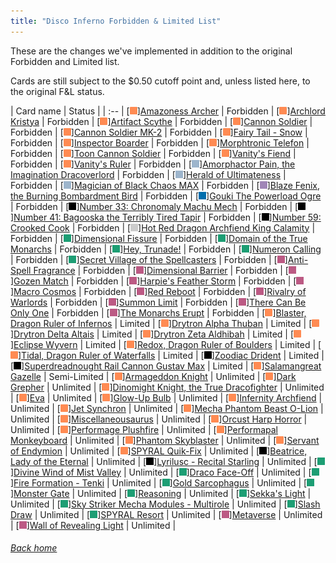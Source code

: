 ```yaml
---
title: "Disco Inferno Forbidden & Limited List"
---
```


These are the changes we've implemented in addition to the original Forbidden and Limited list.

Cards are still subject to the $0.50 cutoff point and, unless listed here, to the original F&L status.

| Card name | Status |
| :-- |
[![Effect Monster](assets/effect.png "Effect Monster")][Amazoness Archer](https://db.ygoprodeck.com/card/?search=Amazoness%20Archer) | Forbidden |
[![Effect Monster](assets/effect.png "Effect Monster")][Archlord Kristya](https://db.ygoprodeck.com/card/?search=Archlord%20Kristya) | Forbidden |
[![Effect Monster](assets/effect.png "Effect Monster")][Artifact Scythe](https://db.ygoprodeck.com/card/?search=Artifact%20Scythe) | Forbidden |
[![Effect Monster](assets/effect.png "Effect Monster")][Cannon Soldier](https://db.ygoprodeck.com/card/?search=Cannon%20Soldier) | Forbidden |
[![Effect Monster](assets/effect.png "Effect Monster")][Cannon Soldier MK-2](https://db.ygoprodeck.com/card/?search=Cannon%20Soldier%20MK-2) | Forbidden |
[![Effect Monster](assets/effect.png "Effect Monster")][Fairy Tail - Snow](https://db.ygoprodeck.com/card/?search=Fairy%20Tail%20-%20Snow) | Forbidden |
[![Effect Monster](assets/effect.png "Effect Monster")][Inspector Boarder](https://db.ygoprodeck.com/card/?search=Inspector%20Boarder) | Forbidden |
[![Effect Monster](assets/effect.png "Effect Monster")][Morphtronic Telefon](https://db.ygoprodeck.com/card/?search=Morphtronic%20Telefon) | Forbidden |
[![Effect Monster](assets/effect.png "Effect Monster")][Toon Cannon Soldier](https://db.ygoprodeck.com/card/?search=Toon%20Cannon%20Soldier) | Forbidden |
[![Effect Monster](assets/effect.png "Effect Monster")][Vanity's Fiend](https://db.ygoprodeck.com/card/?search=Vanity's%20Fiend) | Forbidden |
[![Effect Monster](assets/effect.png "Effect Monster")][Vanity's Ruler](https://db.ygoprodeck.com/card/?search=Vanity's%20Ruler) | Forbidden |
[![Ritual Monster](assets/ritual.png "Ritual Monster")][Amorphactor Pain, the Imagination Dracoverlord](https://db.ygoprodeck.com/card/?search=Amorphactor%20Pain,%20the%20Imagination%20Dracoverlord) | Forbidden |
[![Ritual Monster](assets/ritual.png "Ritual Monster")][Herald of Ultimateness](https://db.ygoprodeck.com/card/?search=Herald%20of%20Ultimateness) | Forbidden |
[![Ritual Monster](assets/ritual.png "Ritual Monster")][Magician of Black Chaos MAX](https://db.ygoprodeck.com/card/?search=Magician%20of%20Black%20Chaos%20MAX) | Forbidden |
[![Fusion Monster](assets/fusion.png "Fusion Monster")][Blaze Fenix, the Burning Bombardment Bird](https://db.ygoprodeck.com/card/?search=Blaze%20Fenix,%20the%20Burning%20Bombardment%20Bird) | Forbidden |
[![Link Monster](assets/link.png "Link Monster")][Gouki The Powerload Ogre](https://db.ygoprodeck.com/card/?search=Gouki%20The%20Powerload%20Ogre) | Forbidden |
[![XYZ Monster](assets/xyz.png "XYZ Monster")][Number 33: Chronomaly Machu Mech](https://db.ygoprodeck.com/card/?search=Number%2033:%20Chronomaly%20Machu%20Mech) | Forbidden |
[![XYZ Monster](assets/xyz.png "XYZ Monster")][Number 41: Bagooska the Terribly Tired Tapir](https://db.ygoprodeck.com/card/?search=Number%2041:%20Bagooska%20the%20Terribly%20Tired%20Tapir) | Forbidden |
[![XYZ Monster](assets/xyz.png "XYZ Monster")][Number 59: Crooked Cook](https://db.ygoprodeck.com/card/?search=Number%2059:%20Crooked%20Cook) | Forbidden |
[![Synchro Monster](assets/synchro.png "Synchro Monster")][Hot Red Dragon Archfiend King Calamity](https://db.ygoprodeck.com/card/?search=Hot%20Red%20Dragon%20Archfiend%20King%20Calamity) | Forbidden |
[![Spell](assets/spell.png "Spell")][Dimensional Fissure](https://db.ygoprodeck.com/card/?search=Dimensional%20Fissure) | Forbidden |
[![Spell](assets/spell.png "Spell")][Domain of the True Monarchs](https://db.ygoprodeck.com/card/?search=Domain%20of%20the%20True%20Monarchs) | Forbidden |
[![Spell](assets/spell.png "Spell")][Hey, Trunade!](https://db.ygoprodeck.com/card/?search=Hey,%20Trunade!) | Forbidden |
[![Spell](assets/spell.png "Spell")][Numeron Calling](https://db.ygoprodeck.com/card/?search=Numeron%20Calling) | Forbidden |
[![Spell](assets/spell.png "Spell")][Secret Village of the Spellcasters](https://db.ygoprodeck.com/card/?search=Secret%20Village%20of%20the%20Spellcasters) | Forbidden |
[![Trap](assets/trap.png "Trap")][Anti-Spell Fragrance](https://db.ygoprodeck.com/card/?search=Anti-Spell%20Fragrance) | Forbidden |
[![Trap](assets/trap.png "Trap")][Dimensional Barrier](https://db.ygoprodeck.com/card/?search=Dimensional%20Barrier) | Forbidden |
[![Trap](assets/trap.png "Trap")][Gozen Match](https://db.ygoprodeck.com/card/?search=Gozen%20Match) | Forbidden |
[![Trap](assets/trap.png "Trap")][Harpie's Feather Storm](https://db.ygoprodeck.com/card/?search=Harpie's%20Feather%20Storm) | Forbidden |
[![Trap](assets/trap.png "Trap")][Macro Cosmos](https://db.ygoprodeck.com/card/?search=Macro%20Cosmos) | Forbidden |
[![Trap](assets/trap.png "Trap")][Red Reboot](https://db.ygoprodeck.com/card/?search=Red%20Reboot) | Forbidden |
[![Trap](assets/trap.png "Trap")][Rivalry of Warlords](https://db.ygoprodeck.com/card/?search=Rivalry%20of%20Warlords) | Forbidden |
[![Trap](assets/trap.png "Trap")][Summon Limit](https://db.ygoprodeck.com/card/?search=Summon%20Limit) | Forbidden |
[![Trap](assets/trap.png "Trap")][There Can Be Only One](https://db.ygoprodeck.com/card/?search=There%20Can%20Be%20Only%20One) | Forbidden |
[![Trap](assets/trap.png "Trap")][The Monarchs Erupt](https://db.ygoprodeck.com/card/?search=The%20Monarchs%20Erupt) | Forbidden |
[![Effect Monster](assets/effect.png "Effect Monster")][Blaster, Dragon Ruler of Infernos](https://db.ygoprodeck.com/card/?search=Blaster,%20Dragon%20Ruler%20of%20Infernos) | Limited |
[![Effect Monster](assets/effect.png "Effect Monster")][Drytron Alpha Thuban](https://db.ygoprodeck.com/card/?search=Drytron%20Alpha%20Thuban) | Limited |
[![Effect Monster](assets/effect.png "Effect Monster")][Drytron Delta Altais](https://db.ygoprodeck.com/card/?search=Drytron%20Delta%20Altais) | Limited |
[![Effect Monster](assets/effect.png "Effect Monster")][Drytron Zeta Aldhibah](https://db.ygoprodeck.com/card/?search=Drytron%20Zeta%20Aldhibah) | Limited |
[![Effect Monster](assets/effect.png "Effect Monster")][Eclipse Wyvern](https://db.ygoprodeck.com/card/?search=Eclipse%20Wyvern) | Limited |
[![Effect Monster](assets/effect.png "Effect Monster")][Redox, Dragon Ruler of Boulders](https://db.ygoprodeck.com/card/?search=Redox,%20Dragon%20Ruler%20of%20Boulders) | Limited |
[![Effect Monster](assets/effect.png "Effect Monster")][Tidal, Dragon Ruler of Waterfalls](https://db.ygoprodeck.com/card/?search=Tidal,%20Dragon%20Ruler%20of%20Waterfalls) | Limited |
[![XYZ Monster](assets/xyz.png "XYZ Monster")][Zoodiac Drident](https://db.ygoprodeck.com/card/?search=Zoodiac%20Drident) | Limited |
[![XYZ Monster](assets/xyz.png "XYZ Monster")][Superdreadnought Rail Cannon Gustav Max](https://db.ygoprodeck.com/card/?search=Superdreadnought%20Rail%20Cannon%20Gustav%20Max) | Limited |
[![Effect Monster](assets/effect.png "Effect Monster")][Salamangreat Gazelle](https://db.ygoprodeck.com/card/?search=Salamangreat%20Gazelle) | Semi-Limited |
[![Effect Monster](assets/effect.png "Effect Monster")][Armageddon Knight](https://db.ygoprodeck.com/card/?search=Armageddon%20Knight) | Unlimited |
[![Effect Monster](assets/effect.png "Effect Monster")][Dark Grepher](https://db.ygoprodeck.com/card/?search=Dark%20Grepher) | Unlimited |
[![Effect Monster](assets/effect.png "Effect Monster")][Dinomight Knight, the True Dracofighter](https://db.ygoprodeck.com/card/?search=Dinomight%20Knight,%20the%20True%20Dracofighter) | Unlimited |
[![Effect Monster](assets/effect.png "Effect Monster")][Eva](https://db.ygoprodeck.com/card/?search=Eva) | Unlimited |
[![Effect Monster](assets/effect.png "Effect Monster")][Glow-Up Bulb](https://db.ygoprodeck.com/card/?search=Glow-Up%20Bulb) | Unlimited |
[![Effect Monster](assets/effect.png "Effect Monster")][Infernity Archfiend](https://db.ygoprodeck.com/card/?search=Infernity%20Archfiend) | Unlimited |
[![Effect Monster](assets/effect.png "Effect Monster")][Jet Synchron](https://db.ygoprodeck.com/card/?search=Jet%20Synchron) | Unlimited |
[![Effect Monster](assets/effect.png "Effect Monster")][Mecha Phantom Beast O-Lion](https://db.ygoprodeck.com/card/?search=Mecha%20Phantom%20Beast%20O-Lion) | Unlimited |
[![Effect Monster](assets/effect.png "Effect Monster")][Miscellaneousaurus](https://db.ygoprodeck.com/card/?search=Miscellaneousaurus) | Unlimited |
[![Effect Monster](assets/effect.png "Effect Monster")][Orcust Harp Horror](https://db.ygoprodeck.com/card/?search=Orcust%20Harp%20Horror) | Unlimited |
[![Effect Monster](assets/effect.png "Effect Monster")][Performage Plushfire](https://db.ygoprodeck.com/card/?search=Performage%20Plushfire) | Unlimited |
[![Effect Monster](assets/effect.png "Effect Monster")][Performapal Monkeyboard](https://db.ygoprodeck.com/card/?search=Performapal%20Monkeyboard) | Unlimited |
[![Effect Monster](assets/effect.png "Effect Monster")][Phantom Skyblaster](https://db.ygoprodeck.com/card/?search=Phantom%20Skyblaster) | Unlimited |
[![Effect Monster](assets/effect.png "Effect Monster")][Servant of Endymion](https://db.ygoprodeck.com/card/?search=Servant%20of%20Endymion) | Unlimited |
[![Effect Monster](assets/effect.png "Effect Monster")][SPYRAL Quik-Fix](https://db.ygoprodeck.com/card/?search=SPYRAL%20Quik-Fix) | Unlimited |
[![XYZ Monster](assets/xyz.png "XYZ Monster")][Beatrice, Lady of the Eternal](https://db.ygoprodeck.com/card/?search=Beatrice,%20Lady%20of%20the%20Eternal) | Unlimited |
[![XYZ Monster](assets/xyz.png "XYZ Monster")][Lyrilusc - Recital Starling](https://db.ygoprodeck.com/card/?search=Lyrilusc%20-%20Recital%20Starling) | Unlimited |
[![Spell](assets/spell.png "Spell")][Divine Wind of Mist Valley](https://db.ygoprodeck.com/card/?search=Divine%20Wind%20of%20Mist%20Valley) | Unlimited |
[![Spell](assets/spell.png "Spell")][Draco Face-Off](https://db.ygoprodeck.com/card/?search=Draco%20Face-Off) | Unlimited |
[![Spell](assets/spell.png "Spell")][Fire Formation - Tenki](https://db.ygoprodeck.com/card/?search=Fire%20Formation%20-%20Tenki) | Unlimited |
[![Spell](assets/spell.png "Spell")][Gold Sarcophagus](https://db.ygoprodeck.com/card/?search=Gold%20Sarcophagus) | Unlimited |
[![Spell](assets/spell.png "Spell")][Monster Gate](https://db.ygoprodeck.com/card/?search=Monster%20Gate) | Unlimited |
[![Spell](assets/spell.png "Spell")][Reasoning](https://db.ygoprodeck.com/card/?search=Reasoning) | Unlimited |
[![Spell](assets/spell.png "Spell")][Sekka's Light](https://db.ygoprodeck.com/card/?search=Sekka's%20Light) | Unlimited |
[![Spell](assets/spell.png "Spell")][Sky Striker Mecha Modules - Multirole](https://db.ygoprodeck.com/card/?search=Sky%20Striker%20Mecha%20Modules%20-%20Multirole) | Unlimited |
[![Spell](assets/spell.png "Spell")][Slash Draw](https://db.ygoprodeck.com/card/?search=Slash%20Draw) | Unlimited |
[![Spell](assets/spell.png "Spell")][SPYRAL Resort](https://db.ygoprodeck.com/card/?search=SPYRAL%20Resort) | Unlimited |
[![Trap](assets/trap.png "Trap")][Metaverse](https://db.ygoprodeck.com/card/?search=Metaverse) | Unlimited |
[![Trap](assets/trap.png "Trap")][Wall of Revealing Light](https://db.ygoprodeck.com/card/?search=Wall%20of%20Revealing%20Light) | Unlimited |

###### [Back home](index)